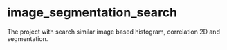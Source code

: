 # image_segmentation_search
The project with search similar image based histogram, correlation 2D and segmentation.
